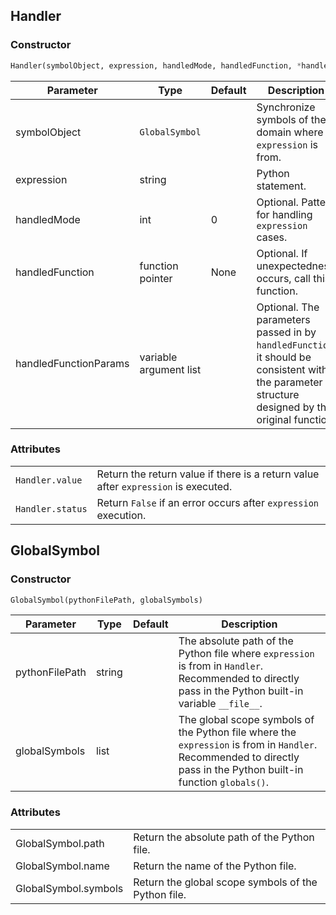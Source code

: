 ## Handler

### Constructor

```python
Handler(symbolObject, expression, handledMode, handledFunction, *handledFunctionParams)
```

| Parameter             | Type                   | Default | Description                                                  |
| --------------------- | ---------------------- | ------- | ------------------------------------------------------------ |
| symbolObject          | `GlobalSymbol`         |         | Synchronize symbols of the domain where `expression` is from. |
| expression            | string                 |         | Python statement.                                            |
| handledMode           | int                    | 0       | Optional. Pattern for handling `expression` cases.           |
| handledFunction       | function pointer       | None    | Optional. If unexpectedness occurs, call this function.      |
| handledFunctionParams | variable argument list |         | Optional. The parameters passed in by `handledFunction`, it should be consistent with the parameter structure designed by the original function. |

### Attributes

<table>
    <tr>
    	<td><code>Handler.value</code></td>
        <td>Return the return value if there is a return value after <code>expression</code> is executed.</td>
    </tr>
    <tr>
    	<td><code>Handler.status</code></td>
        <td>Return <code>False</code> if an error occurs after <code>expression</code> execution.</td>
    </tr>
</table>


## GlobalSymbol

### Constructor

```python
GlobalSymbol(pythonFilePath, globalSymbols)
```

| Parameter      | Type   | Default | Description                                                  |
| -------------- | ------ | ------- | ------------------------------------------------------------ |
| pythonFilePath | string |         | The absolute path of the Python file where `expression` is from in `Handler`. Recommended to directly pass in the Python built-in variable `__file__`. |
| globalSymbols  | list   |         | The global scope symbols of the Python file where the `expression` is from in `Handler`. Recommended to directly pass in the Python built-in function `globals()`. |

### Attributes

<table>
    <tr>
    	<td>GlobalSymbol.path</td>
        <td>Return the absolute path of the Python file.</td>
    </tr>
    <tr>
    	<td>GlobalSymbol.name</td>
        <td>Return the name of the Python file.</td>
    </tr>
    <tr>
    	<td>GlobalSymbol.symbols</td>
        <td>Return the global scope symbols of the Python file.</td>
    </tr>
</table>
